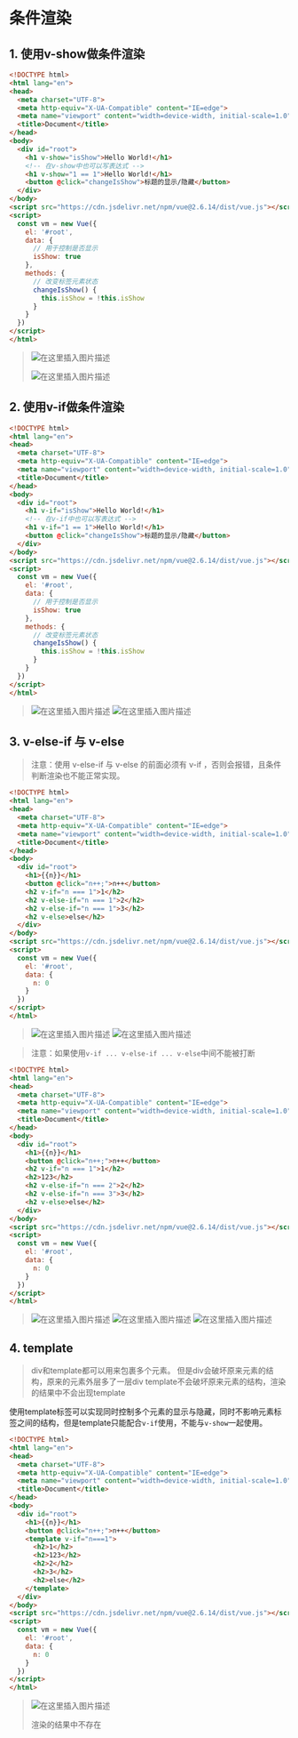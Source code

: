 # 条件渲染

## 1. 使用v-show做条件渲染

```html
<!DOCTYPE html>
<html lang="en">
<head>
  <meta charset="UTF-8">
  <meta http-equiv="X-UA-Compatible" content="IE=edge">
  <meta name="viewport" content="width=device-width, initial-scale=1.0">
  <title>Document</title>	
</head>
<body>
  <div id="root">
    <h1 v-show="isShow">Hello World!</h1>
    <!-- 在v-show中也可以写表达式 -->
    <h1 v-show="1 == 1">Hello World!</h1>
    <button @click="changeIsShow">标题的显示/隐藏</button>
  </div>
</body>
<script src="https://cdn.jsdelivr.net/npm/vue@2.6.14/dist/vue.js"></script>
<script>
  const vm = new Vue({
    el: '#root',
    data: {
      // 用于控制是否显示
      isShow: true
    },
    methods: {
      // 改变标签元素状态
      changeIsShow() {
        this.isShow = !this.isShow
      }
    }
  })
</script>
</html>
```

> ![在这里插入图片描述](./assets/13.条件渲染/25d1226ae82c3ed89e51552b1f4ab2d8.png)
>
> ![在这里插入图片描述](./assets/13.条件渲染/06d0a7d5db61d6695e234596d0a03013.png)

## 2. 使用v-if做条件渲染

```html
<!DOCTYPE html>
<html lang="en">
<head>
  <meta charset="UTF-8">
  <meta http-equiv="X-UA-Compatible" content="IE=edge">
  <meta name="viewport" content="width=device-width, initial-scale=1.0">
  <title>Document</title>
</head>
<body>
  <div id="root">
    <h1 v-if="isShow">Hello World!</h1>
    <!-- 在v-if中也可以写表达式 -->
    <h1 v-if="1 == 1">Hello World!</h1>
    <button @click="changeIsShow">标题的显示/隐藏</button>
  </div>
</body>
<script src="https://cdn.jsdelivr.net/npm/vue@2.6.14/dist/vue.js"></script>
<script>
  const vm = new Vue({
    el: '#root',
    data: {
      // 用于控制是否显示
      isShow: true
    },
    methods: {
      // 改变标签元素状态
      changeIsShow() {
        this.isShow = !this.isShow
      }
    }
  })
</script>
</html>
```

> ![在这里插入图片描述](./assets/13.条件渲染/5caf02448b1e4d5358b6f0b54b4bd712.png)
> ![在这里插入图片描述](./assets/13.条件渲染/51429c6fabe35c74e74665c1ff823862.png)

## 3. v-else-if 与 v-else

> 注意：使用 v-else-if 与 v-else 的前面必须有 v-if ，否则会报错，且条件判断渲染也不能正常实现。

```html
<!DOCTYPE html>
<html lang="en">
<head>
  <meta charset="UTF-8">
  <meta http-equiv="X-UA-Compatible" content="IE=edge">
  <meta name="viewport" content="width=device-width, initial-scale=1.0">
  <title>Document</title>
</head>
<body>
  <div id="root">
    <h1>{{n}}</h1>
    <button @click="n++;">n++</button>
    <h2 v-if="n === 1">1</h2>
    <h2 v-else-if="n === 1">2</h2>
    <h2 v-else-if="n === 1">3</h2>
    <h2 v-else>else</h2>
  </div>
</body>
<script src="https://cdn.jsdelivr.net/npm/vue@2.6.14/dist/vue.js"></script>
<script>
  const vm = new Vue({
    el: '#root',
    data: {
      n: 0
    }
  })
</script>
</html>
```

> ![在这里插入图片描述](./assets/13.条件渲染/6cf36a387403b42dd618c5fc591d86ad.png)
> ![在这里插入图片描述](./assets/13.条件渲染/957f8e75a76718e539316eb8229ef653.png)

> 注意：如果使用`v-if ... v-else-if ... v-else`中间不能被打断

```html
<!DOCTYPE html>
<html lang="en">
<head>
  <meta charset="UTF-8">
  <meta http-equiv="X-UA-Compatible" content="IE=edge">
  <meta name="viewport" content="width=device-width, initial-scale=1.0">
  <title>Document</title>
</head>
<body>
  <div id="root">
    <h1>{{n}}</h1>
    <button @click="n++;">n++</button>
    <h2 v-if="n === 1">1</h2>
    <h2>123</h2>
    <h2 v-else-if="n === 2">2</h2>
    <h2 v-else-if="n === 3">3</h2>
    <h2 v-else>else</h2>
  </div>
</body>
<script src="https://cdn.jsdelivr.net/npm/vue@2.6.14/dist/vue.js"></script>
<script>
  const vm = new Vue({
    el: '#root',
    data: {
      n: 0
    }
  })
</script>
</html>
```

> ![在这里插入图片描述](./assets/13.条件渲染/aee02373c465ec09cc9b87d91c34efa9.png)
> ![在这里插入图片描述](./assets/13.条件渲染/2bdd45c87a128febe7f5d2a09601ece5.png)
> ![在这里插入图片描述](./assets/13.条件渲染/7585b5b40794e7bf66bc3af7a08e286e.png)

## 4. template

> div和template都可以用来包裹多个元素。
> 但是div会破坏原来元素的结构，原来的元素外层多了一层div
> template不会破坏原来元素的结构，渲染的结果中不会出现template

使用template标签可以实现同时控制多个元素的显示与隐藏，同时不影响元素标签之间的结构，但是template只能配合`v-if`使用，不能与`v-show`一起使用。

```html
<!DOCTYPE html>
<html lang="en">
<head>
  <meta charset="UTF-8">
  <meta http-equiv="X-UA-Compatible" content="IE=edge">
  <meta name="viewport" content="width=device-width, initial-scale=1.0">
  <title>Document</title>
</head>
<body>
  <div id="root">
    <h1>{{n}}</h1>
    <button @click="n++;">n++</button>
    <template v-if="n===1">
      <h2>1</h2>
      <h2>123</h2>
      <h2>2</h2>
      <h2>3</h2>
      <h2>else</h2>
    </template>
  </div>
</body>
<script src="https://cdn.jsdelivr.net/npm/vue@2.6.14/dist/vue.js"></script>
<script>
  const vm = new Vue({
    el: '#root',
    data: {
      n: 0
    }
  })
</script>
</html>
```

> ![在这里插入图片描述](./assets/13.条件渲染/d198a0851660ef17512c7f5724f6a3a5.png)
>
> 渲染的结果中不存在<template>
>
> ![在这里插入图片描述](./assets/13.条件渲染/e8e6e34940be0e28c142843977872125.png)

## 5. v-if 和 v-show 的区别

- 实现原理不同：

  - v-if 指令会动态地创建或移除 DOM 元素，从而控制元素在页面上的显示与隐藏；

  - v-show 指令会动态为元素添加或移除

     

    ```
    style="display: none;"
    ```

     

    样式，从而控制元素的显示与隐藏；

    ```html
    <!DOCTYPE html>
    <html lang="en">
    <head>
      <meta charset="UTF-8">
      <meta http-equiv="X-UA-Compatible" content="IE=edge">
      <meta name="viewport" content="width=device-width, initial-scale=1.0">
      <title>Document</title>
    </head>
    <body>
      <div id="root">
        <h1 v-show="isShow">Hello World!</h1>
        <h1 v-if="isShow">Hello World!</h1>
        <button @click="changeIsShow">标题的显示/隐藏</button>
      </div>
    </body>
    <script src="https://cdn.jsdelivr.net/npm/vue@2.6.14/dist/vue.js"></script>
    <script>
      const vm = new Vue({
        el: '#root',
        data: {
          isShow: true
        },
        methods: {
          changeIsShow() {
            this.isShow = !this.isShow
          }
        }
      })
    </script>
    </html>
    ```

    > ![在这里插入图片描述](./assets/13.条件渲染/62a49aa9c9b56892c15d4aaed79348e5.png)
    > ![在这里插入图片描述](./assets/13.条件渲染/46a499aafeab759f6a6214b8998b5bc0.png)

- 性能消耗不同：

  - v-if 有更高的切换开销（进行动态的创建和移除元素），而 v-show 有更高的初始渲染开销（一开始就有进行元素的渲染，v-if为false一开始不会进行渲染）。
  - 如果需要非常频繁地切换，则使用 v-show 较好
  - 如果在运行时条件很少改变，则使用 v-if 较好

